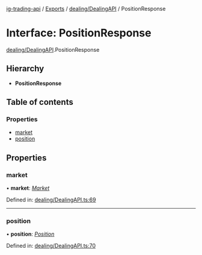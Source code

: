 [ig-trading-api](../README.md) / [Exports](../modules.md) / [dealing/DealingAPI](../modules/dealing_dealingapi.md) / PositionResponse

# Interface: PositionResponse

[dealing/DealingAPI](../modules/dealing_dealingapi.md).PositionResponse

## Hierarchy

- **PositionResponse**

## Table of contents

### Properties

- [market](dealing_dealingapi.positionresponse.md#market)
- [position](dealing_dealingapi.positionresponse.md#position)

## Properties

### market

• **market**: [_Market_](market_marketapi.market.md)

Defined in: [dealing/DealingAPI.ts:69](https://github.com/bennycode/ig-trading-api/blob/b3c6a4e/src/dealing/DealingAPI.ts#L69)

---

### position

• **position**: [_Position_](dealing_dealingapi.position.md)

Defined in: [dealing/DealingAPI.ts:70](https://github.com/bennycode/ig-trading-api/blob/b3c6a4e/src/dealing/DealingAPI.ts#L70)
